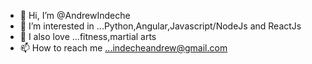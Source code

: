 - 👋 Hi, I’m @AndrewIndeche
- 👀 I’m interested in ...Python,Angular,Javascript/NodeJs and ReactJs
- 💞️ I also love ...fitness,martial arts
- 📫 How to reach me ...indecheandrew@gmail.com

<!---
andrewindechemain/andrewindechemain is a ✨ special ✨ repository because its `README.md` (this file) appears on your GitHub profile.
You can click the Preview link to take a look at your changes.
--->
